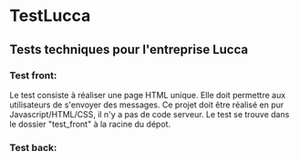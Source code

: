 # TestLucca #

## Tests techniques pour l'entreprise Lucca ##

### Test front: ###

Le test consiste à réaliser une page HTML unique. Elle doit permettre aux utilisateurs de s'envoyer des messages. Ce projet doit être réalisé en pur Javascript/HTML/CSS, il n'y a pas de code serveur.
Le test se trouve dans le dossier "test_front" à la racine du dépot.

### Test back: ###